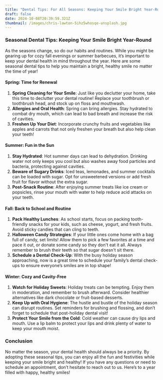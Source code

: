 ```yaml
---
title: "Dental Tips: For All Seasons: Keeping Your Smile Bright Year-Round"
draft: false
date: 2024-10-08T20:39:59.321Z
thumbnail: /images/chris-lawton-5ihz5whosqe-unsplash.jpg
---
```

### Seasonal Dental Tips: Keeping Your Smile Bright Year-Round

As the seasons change, so do our habits and routines. While you might be gearing up for cozy fall evenings or summer barbecues, it’s important to keep your dental health in mind throughout the year. Here are some seasonal dental tips to help you maintain a bright, healthy smile no matter the time of year!

#### **Spring: Time for Renewal**

1. **Spring Cleaning for Your Smile**: Just like you declutter your home, take this time to declutter your dental routine! Replace your toothbrush or toothbrush head, and stock up on floss and mouthwash.
2. **Allergies and Oral Health**: Spring can bring allergies. Stay hydrated to combat dry mouth, which can lead to bad breath and increase the risk of cavities.
3. **Freshen Up Your Diet**: Incorporate crunchy fruits and vegetables like apples and carrots that not only freshen your breath but also help clean your teeth!

#### **Summer: Fun in the Sun**

1. **Stay Hydrated**: Hot summer days can lead to dehydration. Drinking water not only keeps you cool but also washes away food particles and bacteria, protecting against cavities.
2. **Beware of Sugary Drinks**: Iced teas, lemonades, and summer cocktails can be loaded with sugar. Opt for unsweetened versions or add fresh fruit for flavor without the extra sugar.
3. **Post-Snack Routine**: After enjoying summer treats like ice cream or popsicles, rinse your mouth with water to help reduce acid attacks on your teeth.

#### **Fall: Back to School and Routine**

1. **Pack Healthy Lunches**: As school starts, focus on packing tooth-friendly snacks for your kids, such as cheese, yogurt, and fresh fruits. Avoid sticky candies that can cling to teeth.
2. **Halloween Candy Strategies**: If your little ones come home with a bag full of candy, set limits! Allow them to pick a few favorites at a time and pace it out, or donate some candy so they don't eat it all. Always remember to brush their teeth so that sugar doesn't sit there. 
3. **Schedule a Dental Check-Up**: With the busy holiday season approaching, now is a great time to schedule your family’s dental check-ups to ensure everyone’s smiles are in top shape!

#### **Winter: Cozy and Cavity-Free**

1. **Watch for Holiday Sweets**: Holiday treats can be tempting. Enjoy them in moderation, and remember to brush afterward. Consider healthier alternatives like dark chocolate or fruit-based desserts.
2. **Keep Up with Oral Hygiene**: The hustle and bustle of the holiday season can disrupt routines. Set reminders for brushing and flossing, and don’t forget to schedule that post-holiday dental visit!
3. **Protect Your Smile from the Cold**: Cold weather can cause dry lips and mouth. Use a lip balm to protect your lips and drink plenty of water to keep your mouth moist.

### Conclusion

No matter the season, your dental health should always be a priority. By adopting these seasonal tips, you can enjoy all the fun and festivities while keeping your smile bright and healthy! If you have any questions or need to schedule an appointment, don’t hesitate to reach out to us. Here’s to a year filled with happy, healthy smiles!